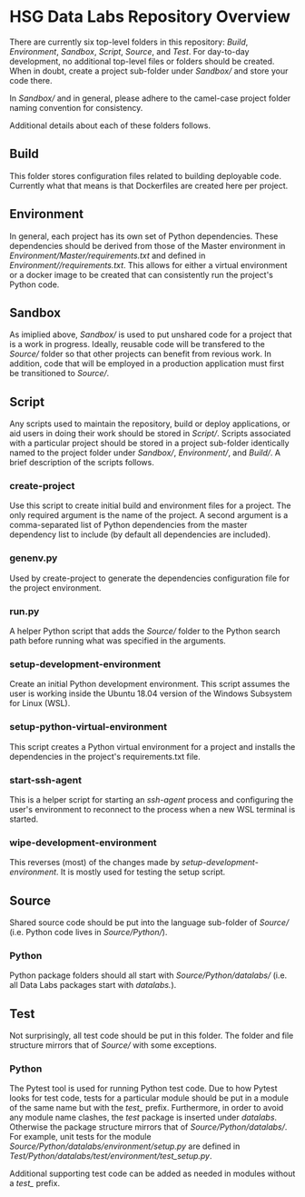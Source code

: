# HSG Data Labs Repository Overview

There are currently six top-level folders in this repository: *Build*, *Environment*, *Sandbox*, *Script*, *Source*, and *Test*. For day-to-day development, no additional top-level files or folders should be created. When in doubt, create a project sub-folder under *Sandbox/* and store your code there.

In *Sandbox/* and in general, please adhere to the camel-case project folder naming convention for consistency.

Additional details about each of these folders follows.

## Build

This folder stores configuration files related to building deployable code. Currently what that means is that Dockerfiles are created here per project.

## Environment

In general, each project has its own set of Python dependencies. These dependencies should be derived from those of the Master environment in *Environment/Master/requirements.txt* and defined in *Environment/<Project Name>/requirements.txt*. This allows for either a virtual environment or a docker image to be created that can consistently run the project's Python code.

## Sandbox

As imiplied above, *Sandbox/* is used to put unshared code for a project that is a work in progress. Ideally, reusable code will be transfered to the *Source/* folder so that other projects can benefit from revious work. In addition, code that will be employed in a production application must first be transitioned to *Source/*.

## Script

Any scripts used to maintain the repository, build or deploy applications, or aid users in doing their work should be stored in *Script/*. Scripts associated with a particular project should be stored in a project sub-folder identically named to the project folder under *Sandbox/*, *Environment/*, and *Build/*. A brief description of the scripts follows.

### create-project

Use this script to create initial build and environment files for a project. The only required argument is the name of the project. A second argument is a comma-separated list of Python dependencies from the master dependency list to include (by default all dependencies are included).

### genenv.py

Used by create-project to generate the dependencies configuration file for the project environment.

### run.py

A helper Python script that adds the *Source/* folder to the Python search path before running what was specified in the arguments.

### setup-development-environment

Create an initial Python development environment. This script assumes the user is working inside the Ubuntu 18.04 version of the Windows Subsystem for Linux (WSL).

### setup-python-virtual-environment

This script creates a Python virtual environment for a project and installs the dependencies in the project's requirements.txt file.

### start-ssh-agent

This is a helper script for starting an *ssh-agent* process and configuring the user's environment to reconnect to the process when a new WSL terminal is started.

### wipe-development-environment

This reverses (most) of the changes made by *setup-development-environment*. It is mostly used for testing the setup script.

## Source

Shared source code should be put into the language sub-folder of *Source/* (i.e. Python code lives in *Source/Python/*).

### Python

Python package folders should all start with *Source/Python/datalabs/* (i.e. all Data Labs packages start with *datalabs.*).

## Test

Not surprisingly, all test code should be put in this folder. The folder and file structure mirrors that of *Source/* with some exceptions.

### Python

The Pytest tool is used for running Python test code.  Due to how Pytest looks for test code, tests for a particular module should be put in a module of the same name but with the *test_* prefix. Furthermore, in order to avoid any module name clashes, the *test* package is inserted under *datalabs*. Otherwise the package structure mirrors that of *Source/Python/datalabs/*. For example, unit tests for the module *Source/Python/datalabs/environment/setup.py* are defined in *Test/Python/datalabs/test/environment/test_setup.py*.

Additional supporting test code can be added as needed in modules without a *test_* prefix.